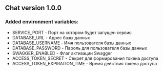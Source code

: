 ## Chat version 1.0.0
### Added environment variables:
- SERVICE_PORT - Порт на котором будет запущен сервис
- DATABASE_URL - Адрес базы данных
- DATABASE_USERNAME - Имя пользователя базы данных
- DATABASE_PASSWORD - Пароль для пользователя базы данных
- SWAGGER_ENABLED - Флаг активации Swagger
- ACCESS_TOKEN_SECRET - Секрет для формирования токена доступа
- ACCESS_TOKEN_EXPIRATION_TIME - Время действия токена доступа